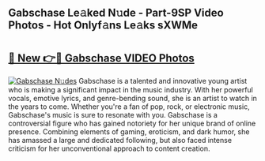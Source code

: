 ## Gabschase Le𝚊ked N𝚞de - Part-9SP Video Photos - Hot Onlyf𝚊ns Le𝚊ks sXWMe

# <h2><a href="http://ac36321.deff.icu/?id=Gabschase">🔗 New 👉🔴 Gabschase VIDEO Photos</a></h2>

[![Gabschase N𝚞des](https://i.imgur.com/rIISA9y.gif)](http://ac36321.deff.icu/?id=Gabschase)
Gabschase is a talented and innovative young artist who is making a significant impact in the music industry. With her powerful vocals, emotive lyrics, and genre-bending sound, she is an artist to watch in the years to come. Whether you're a fan of pop, rock, or electronic music, Gabschase's music is sure to resonate with you. Gabschase is a controversial figure who has gained notoriety for her unique brand of online presence. Combining elements of gaming, eroticism, and dark humor, she has amassed a large and dedicated following, but also faced intense criticism for her unconventional approach to content creation.
